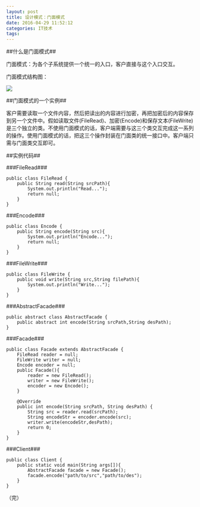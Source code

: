 ```yaml
---
layout: post
title: 设计模式：门面模式
date: 2016-04-29 11:52:12
categories: IT技术
tags:
---
```


##什么是门面模式##

门面模式：为各个子系统提供一个统一的入口，客户直接与这个入口交互。

门面模式结构图：

![]({{site:url}}/assets/20160429/facade.png)

##门面模式的一个实例##

客户需要读取一个文件内容，然后把读出的内容进行加密，再把加密后的内容保存到另一个文件中。假如读取文件(FileRead)、加密(Encode)和保存文本(FileWrite)是三个独立的类。不使用门面模式的话，客户端需要与这三个类交互完成这一系列的操作。使用门面模式的话，把这三个操作封装在门面类的统一接口中。客户端只需与门面类交互即可。

##实例代码##

###FileRead###
```
public class FileRead {
    public String read(String srcPath){
        System.out.println("Read...");
        return null;
    }
}
```

###Encode###
```
public class Encode {
    public String encode(String src){
        System.out.println("Encode...");
        return null;
    }
}
```

###FileWrite###
```
public class FileWrite {
    public void write(String src,String filePath){
        System.out.println("Write...");
    }
}
```

###AbstractFacade###
```
public abstract class AbstractFacade {
    public abstract int encode(String srcPath,String desPath);
}
```

###Facade###
```
public class Facade extends AbstractFacade {
    FileRead reader = null;
    FileWrite writer = null;
    Encode encoder = null;
    public Facade(){
        reader = new FileRead();
        writer = new FileWrite();
        encoder = new Encode();
    }

    @Override
    public int encode(String srcPath, String desPath) {
        String src = reader.read(srcPath);
        String encodeStr = encoder.encode(src);
        writer.write(encodeStr,desPath);
        return 0;
    }
}
```

###Client###
```
public class Client {
    public static void main(String args[]){
        AbstractFacade facade = new Facade();
        facade.encode("path/to/src","path/to/des");
    }
}
```

（完）

